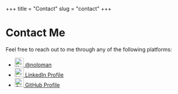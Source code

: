+++
title = "Contact"
slug = "contact"
+++

# Contact Me

Feel free to reach out to me through any of the following platforms:

- [<img src="https://seeklogo.com/images/T/twitter-x-logo-0339F999CF-seeklogo.com.png" alt="X" width="24" height="24"/> @noloman](https://www.x.com/noloman)
- [<img src="https://upload.wikimedia.org/wikipedia/commons/c/ca/LinkedIn_logo_initials.png" alt="LinkedIn" width="24" height="24"/> LinkedIn Profile](https://www.linkedin.com/in/manulorenzo)
- [<img src="https://upload.wikimedia.org/wikipedia/commons/9/91/Octicons-mark-github.svg" alt="GitHub" width="24" height="24"/> GitHub Profile](https://github.com/noloman)
